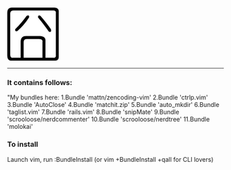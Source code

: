 ![jiong](http://github.com/mygoare/.vim/raw/master/bak/jiong.png)
_______

### It contains follows:

"My bundles here:
1.Bundle 'mattn/zencoding-vim'
2.Bundle 'ctrlp.vim'
3.Bundle 'AutoClose'
4.Bundle 'matchit.zip'
5.Bundle 'auto_mkdir'
6.Bundle 'taglist.vim'
7.Bundle 'rails.vim'
8.Bundle 'snipMate'
9.Bundle 'scrooloose/nerdcommenter'
10.Bundle 'scrooloose/nerdtree'
11.Bundle 'molokai'

### To install

Launch vim, run :BundleInstall (or vim +BundleInstall +qall for CLI lovers)
